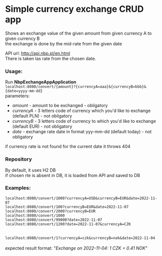 # Simple currency exchange CRUD app

Shows an exchange value of the given amount from given currency A to given currency B<br>
the exchange is done by the mid-rate from the given date<br>

API url: http://api.nbp.pl/en.html <br>
There is taken las rate from the chosen date.<br>

### Usage:
Run <b>NbpExchangeAppApplication</b> <br>
<code>localhost:8080/convert/{amount}?{currencyA=aaa}&{currencyB=bbb}&{date=yyyy-mm-dd}</code><br>
parameters:<br>
- <i>amount</i> - amount to be exchanged - obligatory
- <i>currencyA</i> - 3 letters code of currency which you'd like to exchange (default PLN) - not obligatory<br>
- <i>currencyB</i> - 3 letters code of currency to which you'd like to exchange (default EUR) - not obligatory<br>
- <i>date</i> - exchange rate date in format yyy-mm-dd (default today) - not obligatory<br>

if currency rate is not found for the current date it throws 404 <br>

### Repository
By default, it uses H2 DB <br>
if chosen rte is absent in DB, it is loaded from API and saved to DB

### Examples:

<code>localhost:8080/convert/1000?currencyA=USD&currencyB=EUR&date=2022-11-07</code><br>
<code>localhost:8080/convert/100?currencyB=EUR&date=2022-11-07</code><br>
<code>localhost:8080/convert/2000?currencyB=EUR</code><br>
<code>localhost:8080/convert/1000</code><br>
<code>localhost:8080/convert/99000?date=2022-11-07</code><br>
<code>localhost:8080/convert/1200?date=2022-11-07&currencyA=CZK</code><br>
<br>
<code>
localhost:8080/convert/1?currencyA=czk&currencyB=nok&date=2022-11-04
</code> <br>
expected result format: "<i>Exchange on 2022-11-04: 1 CZK = 0.41 NOK</i>"


